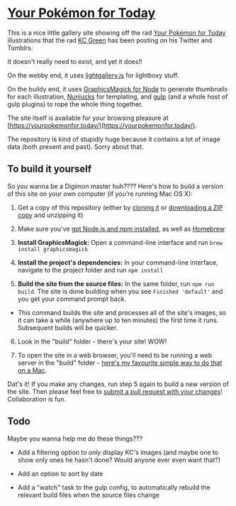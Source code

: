 # [Your Pokémon for Today](https://yourpokemonfor.today/)

This is a nice little gallery site showing off the rad [Your Pokémon for Today](http://midnitesurprise.com/tagged/yourpokemonfortoday) illustrations that the rad [KC Green](http://kcgreendotcom.com/) has been posting on his Twitter and Tumblrs.

It doesn't really need to exist, and yet it does!!

On the webby end, it uses [lightgallery.js](https://github.com/sachinchoolur/lightgallery.js) for lightboxy stuff.

On the buildy end, it uses [GraphicsMagick for Node](https://github.com/aheckmann/gm) to generate thumbnails for each illustration, [Nunjucks](http://mozilla.github.io/nunjucks) for templating, and [gulp](http://gulpjs.com/) (and a whole host of gulp plugins) to rope the whole thing together.

The site itself is available for your browsing pleasure at [https://yourpokemonfor.today/](https://yourpokemonfor.today/).

The repository is kind of stupidly huge because it contains a lot of image data (both present and past). Sorry about that.

## To build it yourself

So you wanna be a Digimon master huh???? Here's how to build a version of this site on your own computer (if you're running Mac OS X):

1. Get a copy of this repository (either by [cloning it](https://help.github.com/articles/cloning-a-repository/) or [downloading a ZIP copy](https://github.com/blimpage/your-pokemon-for-today/archive/master.zip) and unzipping it)

2. Make sure you've [got Node.js and npm installed](https://docs.npmjs.com/getting-started/installing-node), as well as [Homebrew](http://brew.sh/)

3. **Install GraphicsMagick:** Open a command-line interface and run `brew install graphicsmagick`

4. **Install the project's dependencies:** In your command-line interface, navigate to the project folder and run `npm install`

5. **Build the site from the source files:** In the same folder, run `npm run build`. The site is done building when you see `Finished 'default'` and you get your command prompt back.

  - This command builds the site and processes all of the site's images, so it can take a while (anywhere up to ten minutes) the first time it runs. Subsequent builds will be quicker.

6. Look in the "build" folder - there's your site! WOW!

7. To open the site in a web browser, you'll need to be running a web server in the "build" folder - [here's my favourite simple way to do that on a Mac](http://osxdaily.com/2010/05/07/create-an-instant-web-server-via-terminal-command-line/).

Dat's it! If you make any changes, run step 5 again to build a new version of the site. Then please feel free to [submit a pull request with your changes](https://help.github.com/articles/creating-a-pull-request/)! Collaboration is fun.


## Todo

Maybe you wanna help me do these things???

- Add a filtering option to _only_ display KC's images (and maybe one to show only ones he hasn't done? Would anyone ever even want that?)

- Add an option to sort by date

- Add a "watch" task to the gulp config, to automatically rebuild the relevant build files when the source files change
